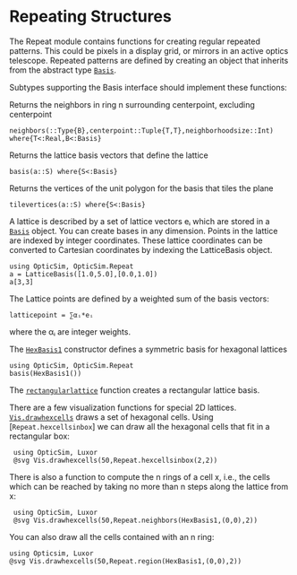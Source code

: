 # Repeating Structures

The Repeat module contains functions for creating regular repeated patterns. This could be pixels in a display grid, or mirrors in an active optics telescope. Repeated patterns are defined by creating an object that inherits from the abstract type [`Basis`](@ref).

Subtypes supporting the Basis interface should implement these functions:

Returns the neighbors in ring n surrounding centerpoint, excluding centerpoint
```
neighbors(::Type{B},centerpoint::Tuple{T,T},neighborhoodsize::Int) where{T<:Real,B<:Basis}
```
Returns the lattice basis vectors that define the lattice
```
basis(a::S) where{S<:Basis}
```
Returns the vertices of the unit polygon for the basis that tiles the plane 
```
tilevertices(a::S) where{S<:Basis}
```

A lattice is described by a set of lattice vectors eᵢ which are stored in a [`Basis`](@ref) object. You can create bases in any dimension. Points in the lattice are indexed by integer coordinates. These lattice coordinates can be converted to Cartesian coordinates by indexing the LatticeBasis object. 
``` @example example
using OpticSim, OpticSim.Repeat
a = LatticeBasis([1.0,5.0],[0.0,1.0])
a[3,3]
```

The Lattice points are defined by a weighted sum of the basis vectors:
```
latticepoint = ∑αᵢ*eᵢ
```
where the αᵢ are integer weights.

The [`HexBasis1`](@ref) constructor defines a symmetric basis for hexagonal lattices 
```@example example
using OpticSim, OpticSim.Repeat
basis(HexBasis1())
```
The [`rectangularlattice`](@ref) function creates a rectangular lattice basis. 

There are a few visualization functions for special 2D lattices. [`Vis.drawhexcells`](@ref) draws a set of hexagonal cells. Using [`Repeat.hexcellsinbox`] we can draw all the hexagonal cells that fit in a rectangular box:
```@example example
 using OpticSim, Luxor
 @svg Vis.drawhexcells(50,Repeat.hexcellsinbox(2,2))
```
There is also a function to compute the n rings of a cell x, i.e., the cells which can be reached by taking no more than n steps along the lattice from x:
```@example example
 using OpticSim, Luxor
 @svg Vis.drawhexcells(50,Repeat.neighbors(HexBasis1,(0,0),2))
 ```
 You can also draw all the cells contained with an n ring:
 ```@example example
 using Opticsim, Luxor
 @svg Vis.drawhexcells(50,Repeat.region(HexBasis1,(0,0),2))
 ```

